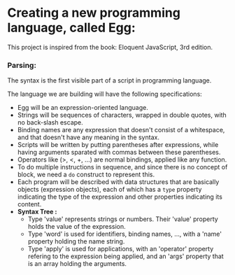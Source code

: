 # Creating a new programming language, called Egg:

This project is inspired from the book: Eloquent JavaScript, 3rd edition.

### Parsing:

The syntax is the first visible part of a script in programming language.

The language we are building will have the following specifications:
- Egg will be an expression-oriented language.
- Strings will be sequences of characters, wrapped in double quotes, with no back-slash escape.
- Binding names are any expression that doesn't consist of a whitespace, and that doesn't have any meaning in the syntax.
- Scripts will be written by putting parentheses after expressions, while having arguments sparated with commas between these parentheses.
- Operators like (>, <, +, ...) are normal bindings, applied like any function.
- To do multiple instructions in sequence, and since there is no concept of block, we need a `do` construct to represent this.
- Each program will be described with data structures that are basically objects (expression objects), each of which has a `type` property indicating the type of the expression and other properties indicating its content.
- <strong>Syntax Tree :</strong>
    - Type 'value' represents strings or numbers. Their 'value' property holds the value of the expression.
    - Type 'word' is used for identifiers, binding names, ..., with a 'name' property holding the name string.
    - Type 'apply' is used for applications, with an 'operator' property refering to the expression being applied, and an 'args' property that is an array holding the arguments.
